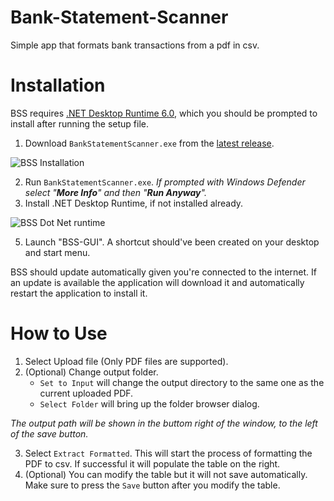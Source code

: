 # Bank-Statement-Scanner
Simple app that formats bank transactions from a pdf in csv.

# Installation 
BSS requires [.NET Desktop Runtime 6.0](https://dotnet.microsoft.com/en-us/download/dotnet/6.0), which you should be prompted to install after running the setup file.
1. Download `BankStatementScanner.exe` from the [latest release](https://github.com/mcg8813/Bank-Statement-Scanner/releases/latest). 

![BSS Installation ](https://github.com/mcg8813/Bank-Statement-Scanner/assets/60420807/f268f5b5-c195-4383-9b76-619254825ae2)

2. Run `BankStatementScanner.exe`. *If prompted with Windows Defender select "**More Info**" and then "**Run Anyway**".*
4. Install .NET Desktop Runtime, if not installed already.

![BSS Dot Net runtime](https://github.com/mcg8813/Bank-Statement-Scanner/assets/60420807/c9a80f75-2148-4e24-b801-b913ed9909ca)

5. Launch "BSS-GUI". A shortcut should've been created on your desktop and start menu.

BSS should update automatically given you're connected to the internet. If an update is available the application will download it and automatically restart the application to install it.

# How to Use

1. Select Upload file (Only PDF files are supported).
2. (Optional) Change output folder. 
   - `Set to Input` will change the output directory to the same one as the current uploaded PDF.
   - `Select Folder` will bring up the folder browser dialog. 

*The output path will be shown in the buttom right of the window, to the left of the save button.* 

3. Select `Extract Formatted`. This will start the process of formatting the PDF to csv. If successful it will populate the table on the right.
4. (Optional) You can modify the table but it will not save automatically. Make sure to press the `Save` button after you modify the table.
